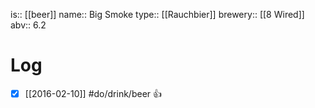 is:: [[beer]]
name:: Big Smoke
type:: [[Rauchbier]]
brewery:: [[8 Wired]]
abv:: 6.2

# Log
- [x] [[2016-02-10]] #do/drink/beer 👍
